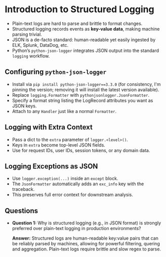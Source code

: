 # Introduction to Structured Logging

- Plain-text logs are hard to parse and brittle to format changes.
- Structured logging records events as **key-value data**, making machine parsing trivial.
- JSON is a de-facto standard: human-readable yet easily ingested by ELK, Splunk, DataDog, etc.
- Python’s `python-json-logger` integrates JSON output into the standard `logging` workflow.

## Configuring `python-json-logger`

- Install via `pip install python-json-logger==3.3.0` (for consistency, I'm pinning the version; removing it will install the latest version available).
- Replace `logging.Formatter` with `pythonjsonlogger.JsonFormatter`.
- Specify a format string listing the LogRecord attributes you want as JSON keys.
- Attach to any `Handler` just like a normal `Formatter`.

## Logging with Extra Context

- Pass a dict to the `extra` parameter of `logger.<level>()`.
- Keys in `extra` become top-level JSON fields.
- Use for request IDs, user IDs, session tokens, or any domain data.

## Logging Exceptions as JSON

- Use `logger.exception(...)` inside an `except` block.
- The `JsonFormatter` automatically adds an `exc_info` key with the traceback.
- This preserves full error context for downstream analysis.

## Questions

- **Question 1:**
  Why is structured logging (e.g., in JSON format) is strongly preferred over plain-text logging in production environments?

  **Answer:** Structured logs are human-readable key:value pairs that can be reliably parsed by machines, allowing for powerful filtering, quering and aggregation. Plain-text logs require brittle and slow regex to parse.
